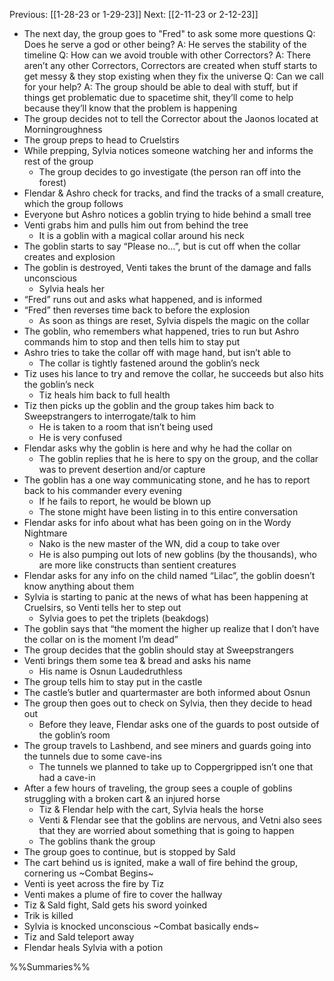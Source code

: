 Previous: [[1-28-23 or 1-29-23]]
Next: [[2-11-23 or 2-12-23]]

- The next day, the group goes to "Fred" to ask some more questions
Q: Does he serve a god or other being?
	A: He serves the stability of the timeline
Q: How can we avoid trouble with other Correctors?
	A: There aren’t any other Correctors, Correctors are created when stuff starts to get messy & they stop existing when they fix the universe
Q: Can we call for your help?
	A: The group should be able to deal with stuff, but if things get problematic due to spacetime shit, they’ll come to help because they’ll know that the problem is happening
- The group decides not to tell the Corrector about the Jaonos located at Morningroughness
- The group preps to head to Cruelstirs
- While prepping, Sylvia notices someone watching her and informs the rest of the group
	- The group decides to go investigate (the person ran off into the forest)
- Flendar & Ashro check for tracks, and find the tracks of a small creature, which the group follows
- Everyone but Ashro notices a goblin trying to hide behind a small tree
- Venti grabs him and pulls him out from behind the tree
	- It is a goblin with a magical collar around his neck
- The goblin starts to say “Please no…”, but is cut off when the collar creates and explosion
- The goblin is destroyed, Venti takes the brunt of the damage and falls unconscious
	- Sylvia heals her
- “Fred” runs out and asks what happened, and is informed
- “Fred” then reverses time back to before the explosion
	- As soon as things are reset, Sylvia dispels the magic on the collar
- The goblin, who remembers what happened, tries to run but Ashro commands him to stop and then tells him to stay put
- Ashro tries to take the collar off with mage hand, but isn’t able to
	- The collar is tightly fastened around the goblin’s neck
- Tiz uses his lance to try and remove the collar, he succeeds but also hits the goblin’s neck
	- Tiz heals him back to full health
- Tiz then picks up the goblin and the group takes him back to Sweepstrangers to interrogate/talk to him
	- He is taken to a room that isn’t being used
	- He is very confused
- Flendar asks why the goblin is here and why he had the collar on
	- The goblin replies that he is here to spy on the group, and the collar was to prevent desertion and/or capture
- The goblin has a one way communicating stone, and he has to report back to his commander every evening
	- If he fails to report, he would be blown up
	- The stone might have been listing in to this entire conversation
- Flendar asks for info about what has been going on in the Wordy Nightmare
	- Nako is the new master of the WN, did a coup to take over
	- He is also pumping out lots of new goblins (by the thousands), who are more like constructs than sentient creatures
- Flendar asks for any info on the child named “Lilac”, the goblin doesn’t know anything about them
- Sylvia is starting to panic at the news of what has been happening at Cruelsirs, so Venti tells her to step out
	- Sylvia goes to pet the triplets (beakdogs)
- The goblin says that “the moment the higher up realize that I don’t have the collar on is the moment I’m dead”
- The group decides that the goblin should stay at Sweepstrangers
- Venti brings them some tea & bread and asks his name
	- His name is Osnun Laudedruthless
- The group tells him to stay put in the castle
- The castle’s butler and quartermaster are both informed about Osnun
- The group then goes out to check on Sylvia, then they decide to head out
	- Before they leave, Flendar asks one of the guards to post outside of the goblin’s room
- The group travels to Lashbend, and see miners and guards going into the tunnels due to some cave-ins
	- The tunnels we planned to take up to Coppergripped isn’t one that had a cave-in
- After a few hours of traveling, the group sees a couple of goblins struggling with a broken cart & an injured horse
	- Tiz & Flendar help with the cart, Sylvia heals the horse
	- Venti & Flendar see that the goblins are nervous, and Vetni also sees that they are worried about something that is going to happen 
	- The goblins thank the group
- The group goes to continue, but is stopped by Sald
- The cart behind us is ignited, make a wall of fire behind the group, cornering us
~Combat Begins~
- Venti is yeet across the fire by Tiz
- Venti makes a plume of fire to cover the hallway
- Tiz & Sald fight, Sald gets his sword yoinked
- Trik is killed
- Sylvia is knocked unconscious
~Combat basically ends~
- Tiz and Sald teleport away
- Flendar heals Sylvia with a potion

%%Summaries%%